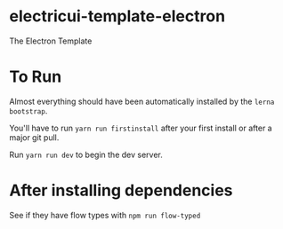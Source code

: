 # electricui-template-electron

The Electron Template

# To Run

Almost everything should have been automatically installed by the `lerna bootstrap`.

You'll have to run `yarn run firstinstall` after your first install or after a major git pull.

Run `yarn run dev` to begin the dev server.

# After installing dependencies

See if they have flow types with `npm run flow-typed`
